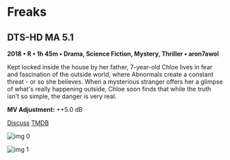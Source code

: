 # Freaks

## DTS-HD MA 5.1

**2018 • R • 1h 45m • Drama, Science Fiction, Mystery, Thriller • aron7awol**

Kept locked inside the house by her father, 7-year-old Chloe lives in fear and fascination of the outside world, where Abnormals create a constant threat - or so she believes. When a mysterious stranger offers her a glimpse of what's really happening outside, Chloe soon finds that while the truth isn't so simple, the danger is very real.

**MV Adjustment:** ++5.0 dB

[Discuss](https://www.avsforum.com/threads/bass-eq-for-filtered-movies.2995212/post-58968824)  [TMDB](539892)

![img 0](https://i.imgur.com/lprgVPF.jpg)

![img 1](https://i.imgur.com/F1OUUNy.png)

